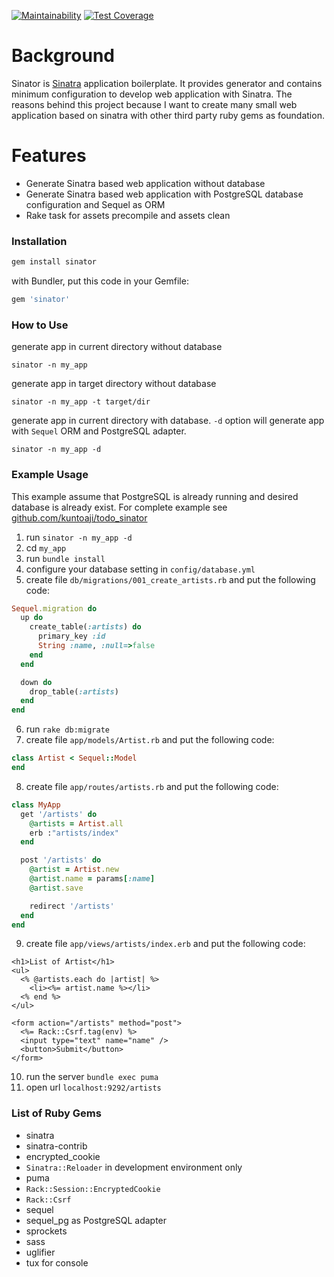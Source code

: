[![Maintainability](https://api.codeclimate.com/v1/badges/ae5f04c99c02d4efbadd/maintainability)](https://codeclimate.com/github/kuntoaji/sinator/maintainability)
[![Test Coverage](https://api.codeclimate.com/v1/badges/ae5f04c99c02d4efbadd/test_coverage)](https://codeclimate.com/github/kuntoaji/sinator/test_coverage)

# Background

Sinator is [Sinatra](http://www.sinatrarb.com/) application boilerplate. It provides generator and contains minimum configuration to develop web application with Sinatra.
The reasons behind this project because I want to create many small web application based on sinatra with other third party ruby gems as foundation.

# Features
* Generate Sinatra based web application without database
* Generate Sinatra based web application with PostgreSQL database configuration and Sequel as ORM
* Rake task for assets precompile and assets clean

### Installation

```ruby
gem install sinator
```

with Bundler, put this code in your Gemfile:

```ruby
gem 'sinator'
```

### How to Use
generate app in current directory without database

```
sinator -n my_app
```

generate app in target directory without database

```
sinator -n my_app -t target/dir
```

generate app in current directory with database. `-d` option will generate app with `Sequel` ORM and PostgreSQL adapter.

```
sinator -n my_app -d
```

### Example Usage
This example assume that PostgreSQL is already running and desired database is already exist.
For complete example see [github.com/kuntoaji/todo_sinator](https://github.com/kuntoaji/todo_sinator)
  1. run `sinator -n my_app -d`
  2. cd `my_app`
  3. run `bundle install`
  4. configure your database setting in `config/database.yml`
  5. create file `db/migrations/001_create_artists.rb` and put the following code:

  ```ruby
  Sequel.migration do
    up do
      create_table(:artists) do
        primary_key :id
        String :name, :null=>false
      end
    end

    down do
      drop_table(:artists)
    end
  end
  ```

  6. run `rake db:migrate`
  7. create file `app/models/Artist.rb` and put the following code:

  ```ruby
  class Artist < Sequel::Model
  end
  ```

  8. create file `app/routes/artists.rb` and put the following code:

  ```ruby
  class MyApp
    get '/artists' do
      @artists = Artist.all
      erb :"artists/index"
    end

    post '/artists' do
      @artist = Artist.new
      @artist.name = params[:name]
      @artist.save

      redirect '/artists'
    end
  end
  ```

  9. create file `app/views/artists/index.erb` and put the following code:

  ```erb
  <h1>List of Artist</h1>
  <ul>
    <% @artists.each do |artist| %>
      <li><%= artist.name %></li>
    <% end %>
  </ul>

  <form action="/artists" method="post">
    <%= Rack::Csrf.tag(env) %>
    <input type="text" name="name" />
    <button>Submit</button>
  </form>
  ```

  10. run the server `bundle exec puma`
  11. open url `localhost:9292/artists`

### List of Ruby Gems

  * sinatra
  * sinatra-contrib
  * encrypted_cookie
  * `Sinatra::Reloader` in development environment only
  * puma
  * `Rack::Session::EncryptedCookie`
  * `Rack::Csrf`
  * sequel
  * sequel_pg as PostgreSQL adapter
  * sprockets
  * sass
  * uglifier
  * tux for console
